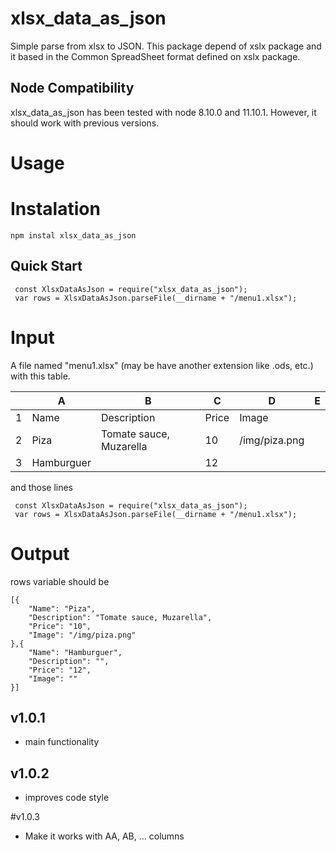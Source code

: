 # xlsx_data_as_json
Simple parse from xlsx to JSON.
This package depend of xslx package and it based in the Common SpreadSheet format defined on xslx package. 

## Node Compatibility
xlsx_data_as_json has been tested with node 8.10.0 and 11.10.1. However, it should work with previous versions.

# Usage
# Instalation
` npm instal xlsx_data_as_json `

## Quick Start
``` [JavaScript]
 const XlsxDataAsJson = require("xlsx_data_as_json");
 var rows = XlsxDataAsJson.parseFile(__dirname + "/menu1.xlsx");
```

# Input
A file named "menu1.xlsx" (may be have another extension like .ods, etc.) with this table.

|   | A          | B                         | C     | D         | E |
|--:|------------|---------------------------|-------|-----------|---|
| 1 | Name       | Description               | Price | Image     |   |
| 2 | Piza       | Tomate sauce, Muzarella  | 10    | /img/piza.png |   |
| 3 | Hamburguer |                           | 12    |           |   |

and those lines 
``` [JavaScript]
 const XlsxDataAsJson = require("xlsx_data_as_json");
 var rows = XlsxDataAsJson.parseFile(__dirname + "/menu1.xlsx");
```
# Output
rows variable should be
```[JavaScript]
[{
    "Name": "Piza",
    "Description": "Tomate sauce, Muzarella",
    "Price": "10",
    "Image": "/img/piza.png"
},{
    "Name": "Hamburguer",
    "Description": "",
    "Price": "12",
    "Image": ""
}]
```

## v1.0.1 
- main functionality

## v1.0.2
- improves code style

#v1.0.3
- Make it works with AA, AB, ... columns